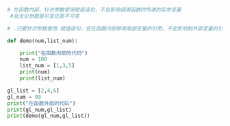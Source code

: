 
<BlogInfo title="9.不可变和可变参数" author="白日梦想猿" pv=0 read_times=0 pre_cost_time=0分15秒 category="语法进阶" tag_list="['语法进阶']" create_time="2020.02.18 09:16:10" update_time="2020.02.18 09:25:07" />

```python
# 在函数内部，针对参数使用赋值语句，不会影响调用函数时传递的实参变量
 #且无论参数是可变还是不可变

# .只要针对参数使用 赋值语句，会在函数内部修改局部变量的引用，不会影响到外部变量的引用

def demo(num,list_num):

    print("在函数内部的代码")
    num = 100
    list_num = [1,3,5]
    print(num)
    print(list_num)

gl_list = [2,4,6]
gl_num = 99
print("在函数外部的代码")
print(gl_num,gl_list)
print(demo(gl_num,gl_list))
```
